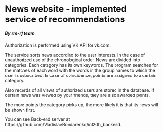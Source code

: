 <h1>News website - implemented service of recommendations</h1>
<h5>By rm-rf team</h5>
<p>Authorization is performed using VK API for vk.com.</p>
<p>The service sorts news according to the user interests. In the case of unauthorized use of the chronological order. 
News are divided into categories. Each category has its own keywords. 
The program searches for the matches of each word with the words in the group names to which the user is subscribed. 
In case of coincidence, points are assigned to a certain category.</p>
<p>Also records of all views of authorized users are stored in the database. 
If certain news was viewed by your friends, they are also awarded points.</p>
<p>The more points the category picks up, the more likely it is that its news will be shown first.</p>
<p>You can see Back-end server at https://github.com/VladislavBondarenko/int20h_backend.</p>

